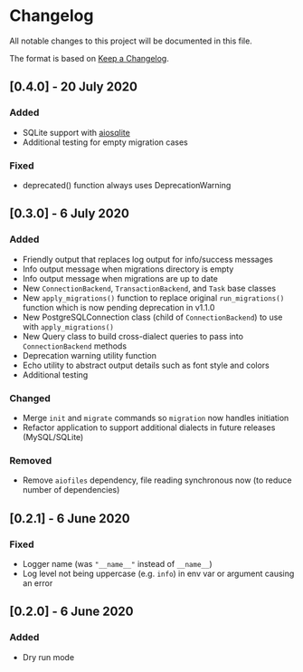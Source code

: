# Changelog

All notable changes to this project will be documented in this file.

The format is based on [Keep a Changelog](https://keepachangelog.com/en/1.0.0/).

## [0.4.0] - 20 July 2020
### Added
- SQLite support with [aiosqlite](https://github.com/omnilib/aiosqlite)
- Additional testing for empty migration cases

### Fixed
- deprecated() function always uses DeprecationWarning

## [0.3.0] - 6 July 2020
### Added
- Friendly output that replaces log output for info/success messages
- Info output message when migrations directory is empty
- Info output message when migrations are up to date
- New `ConnectionBackend`, `TransactionBackend`, and `Task` base classes
- New `apply_migrations()` function to replace original `run_migrations()` function which
  is now pending deprecation in v1.1.0
- New PostgreSQLConnection class (child of `ConnectionBackend`) to use with `apply_migrations()`
- New Query class to build cross-dialect queries to pass into `ConnectionBackend` methods
- Deprecation warning utility function
- Echo utility to abstract output details such as font style and colors
- Additional testing

### Changed
- Merge `init` and `migrate` commands so `migration` now handles initiation
- Refactor application to support additional dialects in future releases (MySQL/SQLite)

### Removed
- Remove `aiofiles` dependency, file reading synchronous now (to reduce number of dependencies)

## [0.2.1] - 6 June 2020
### Fixed
- Logger name (was `"__name__"` instead of `__name__`)
- Log level not being uppercase (e.g. `info`) in env var or argument causing an error

## [0.2.0] - 6 June 2020
### Added
- Dry run mode
